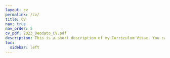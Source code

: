 ```yaml
---
layout: cv
permalink: /cv/
title: CV
nav: true
nav_order: 5
cv_pdf: 2023_Deodato_CV.pdf
description: This is a short description of my Curriculum Vitae. You can also download the full CV document by clicking on the PDF icon on the right.
toc:
  sidebar: left
---
```

